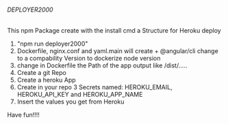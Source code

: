 ######          DEPLOYER2000           ######


This npm Package create with the install cmd a Structure for Heroku deploy

1. "npm run deployer2000"
2. Dockerfile, nginx.conf and yaml.main will create + @angular/cli change to a compability Version to dockerize node version
3. change in Dockerfile the Path of the app output like /dist/.....
4. Create a git Repo
5. Create a heroku App
6. Create in your repo 3 Secrets named: HEROKU_EMAIL, HEROKU_API_KEY and HEROKU_APP_NAME
7. Insert the values you get from Heroku


Have fun!!!!
